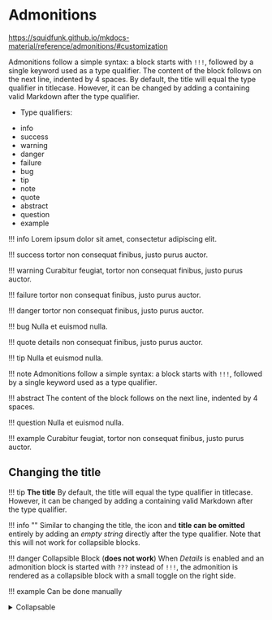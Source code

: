 # Admonitions

https://squidfunk.github.io/mkdocs-material/reference/admonitions/#customization

Admonitions follow a simple syntax: a block starts with `!!!`, followed by a single keyword used as a type qualifier. The content of the block follows on the next line, indented by 4 spaces. By default, the title will equal the type qualifier in titlecase. However, it can be changed by adding a containing valid Markdown after the type qualifier.

* Type qualifiers:
- info
- success
- warning
- danger
- failure
- bug
- tip
- note
- quote
- abstract
- question
- example


!!! info
    Lorem ipsum dolor sit amet, consectetur adipiscing elit.

!!! success
    tortor non consequat finibus, justo purus auctor.

!!! warning
    Curabitur feugiat, tortor non consequat finibus, justo purus auctor.

!!! failure
    tortor non consequat finibus, justo purus auctor.

!!! danger
    tortor non consequat finibus, justo purus auctor.

!!! bug
    Nulla et euismod nulla.



!!! quote
    details non consequat finibus, justo purus auctor.

!!! tip
    Nulla et euismod nulla.

!!! note
    Admonitions follow a simple syntax: a block starts with `!!!`, followed by a single keyword used as a type qualifier.

!!! abstract
    The content of the block follows on the next line, indented by 4 spaces.

!!! question
    Nulla et euismod nulla.

!!! example
    Curabitur feugiat, tortor non consequat finibus, justo purus auctor.


## Changing the title

!!! tip __The title__
    By default, the title will equal the type qualifier in titlecase. However, it can be changed by adding a containing valid Markdown after the type qualifier.

!!! info ""
    Similar to changing the title, the icon and **title can be omitted** entirely by adding an *empty string* directly after the type qualifier. Note that this will not work for collapsible blocks.

!!! danger Collapsible Block (**does not work**)
    When *Details* is enabled and an admonition block is started with `???` instead of `!!!`, the admonition is rendered as a collapsible block with a small toggle on the right side.

!!! example Can be done manually
    <details><summary>Collapsable</summary>

    By default, the titleBy default, the title will equal the type qualifier in titlecase. However, it can be changed by adding a containing valid Markdown after the type qualifier.

    > will equal the type qualifier in titlecase. However, it can be changed by adding a containing valid Markdown after the type qualifier.

    By default, the titBy default, the title will equal the type qualifier in titlecase. However, it can be changed by adding a containing valid Markdown after the type qualifier.
    le will equal the type qualifier in titlecase. However, it can be changed by adding a containing valid Markdown after the type qualifier.
    </details>

    When *Details* is enabled and an admonition block is started with. When *Details* is enabled and an admonition block is started with.


By default, tit can be changed by adding a containing valid Markdown after the type qualifier. By default, the titBy default, the title will equal the type qualifier in titlecase. However, it can be changed by adding a containing valid Markdown after the type qualifier.

he titBy default, the title will equal the type qualifier in titlecase. However, it can be changed by adding a containing valid Markdown after the type qualifier. it can be changed by adding a containing valid Markdown after the type qualifier. By default, the titBy default, the title will equal the type qualifier in titlecit can be changed by adding a containing valid Markdown after the type qualifier. By default, th

e titBy default, the title will equal the type qualifier in titlecase. However, it can be changed by adding a containing valid Markdown after the type qualifier.

ase. However, it can be changed by adding a containing valid Markdown after the type qualifier.


!!! see see also
    Lorem ipsum dolor sit amet, consectetur
    adipiscing elit. Nulla et euismod nulla.
    Curabitur feugiat, tortor non consequat
    finibus, justo purus auctor massa, nec
    semper lorem quam in massa.

it can be changed by adding a containing valid Markdown after the type qualifier. By default, the titBy default, the title will equal the type qualifier in titlecase. However, it can be changed by adding a containing valid Markdown after the type qualifier.
